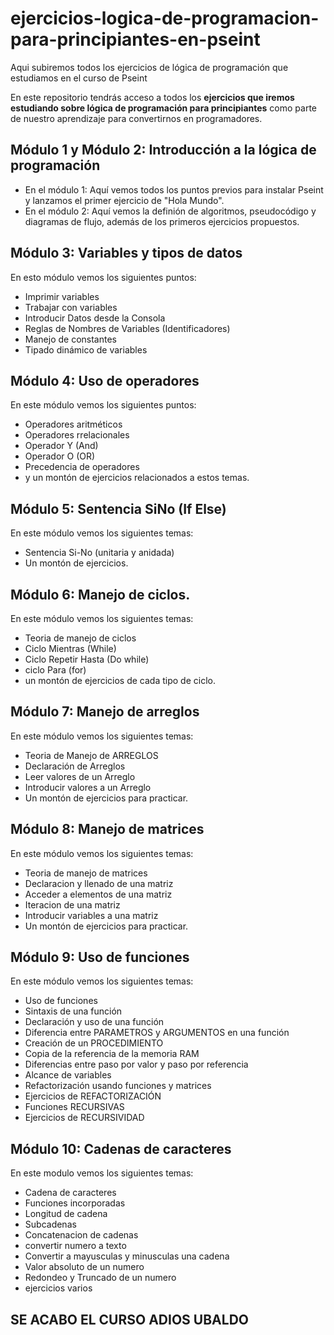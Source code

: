 # ejercicios-logica-de-programacion-para-principiantes-en-pseint
Aqui subiremos todos los ejercicios de lógica de programación que estudiamos en el curso de Pseint

En este repositorio tendrás acceso a todos los **ejercicios que iremos estudiando sobre lógica de programación para principiantes** como parte de nuestro aprendizaje para convertirnos en programadores.

## Módulo 1 y Módulo 2: Introducción a la lógica de programación
- En el módulo 1: Aquí vemos todos los puntos previos para instalar Pseint y lanzamos el primer ejercicio de "Hola Mundo".
- En el módulo 2: Aquí vemos la definión de algoritmos, pseudocódigo y diagramas de flujo, además de los primeros ejercicios propuestos.

## Módulo 3: Variables y tipos de datos
En esto módulo vemos los siguientes puntos:
- Imprimir variables
- Trabajar con variables
- Introducir Datos desde la Consola
- Reglas de Nombres de Variables (Identificadores)
- Manejo de constantes
- Tipado dinámico de variables

## Módulo 4: Uso de operadores
En este módulo vemos los siguientes puntos:
- Operadores aritméticos
- Operadores rrelacionales
- Operador Y (And)
- Operador O (OR)
- Precedencia de operadores
- y un montón de ejercicios relacionados a estos temas.

## Módulo 5: Sentencia SiNo (If Else)
En este módulo vemos los siguientes temas:
- Sentencia Si-No (unitaria y anidada)
- Un montón de ejercicios.

## Módulo 6: Manejo de ciclos.
En este módulo vemos los siguientes temas: 
- Teoria de manejo de ciclos
- Ciclo Mientras (While)
- Ciclo Repetir Hasta (Do while)
- ciclo Para (for) 
- un montón de ejercicios de cada tipo de ciclo.

## Módulo 7: Manejo de arreglos
En este módulo vemos los siguientes temas:
- Teoria de Manejo de ARREGLOS
- Declaración de Arreglos
- Leer valores de un Arreglo
- Introducir valores a un Arreglo
- Un montón de ejercicios para practicar.

## Módulo 8: Manejo de matrices
En este módulo vemos los siguientes temas:
- Teoria de manejo de matrices
- Declaracion y llenado de una matriz
- Acceder a elementos de una matriz
- Iteracion de una matriz
- Introducir variables a una matriz
- Un montón de ejercicios para practicar.

## Módulo 9: Uso de funciones
En este módulo vemos los siguientes temas:
- Uso de funciones
- Sintaxis de una función
- Declaración y uso de una función
- Diferencia entre PARAMETROS y ARGUMENTOS en una función
- Creación de un PROCEDIMIENTO
- Copia de la referencia de la memoria RAM
- Diferencias entre paso por valor y paso por referencia
- Alcance de variables
- Refactorización usando funciones y matrices
- Ejercicios de REFACTORIZACIÓN
- Funciones RECURSIVAS
- Ejercicios de RECURSIVIDAD

## Módulo 10: Cadenas de caracteres
En este modulo vemos los siguientes temas:
- Cadena de caracteres
- Funciones incorporadas
- Longitud de cadena
- Subcadenas
- Concatenacion de cadenas
- convertir numero a texto
- Convertir a mayusculas y minusculas una cadena
- Valor absoluto de un numero
- Redondeo y Truncado de un numero
- ejercicios varios

## SE ACABO EL CURSO ADIOS UBALDO